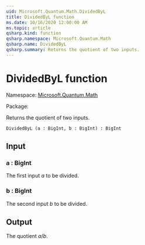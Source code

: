 ```yaml
---
uid: Microsoft.Quantum.Math.DividedByL
title: DividedByL function
ms.date: 10/16/2020 12:00:00 AM
ms.topic: article
qsharp.kind: function
qsharp.namespace: Microsoft.Quantum.Math
qsharp.name: DividedByL
qsharp.summary: Returns the quotient of two inputs.
---
```


# DividedByL function

Namespace: [Microsoft.Quantum.Math](xref:Microsoft.Quantum.Math)

Package: [](https://nuget.org/packages/)


Returns the quotient of two inputs.

```Q#
DividedByL (a : BigInt, b : BigInt) : BigInt
```


## Input

### a : BigInt

The first input $a$ to be divided.


### b : BigInt

The second input $b$ to be divided.



## Output

The quotient $a / b$.